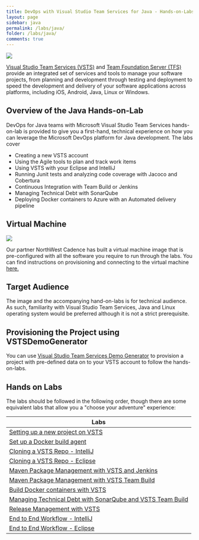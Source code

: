 ```yaml
---
title: DevOps with Visual Studio Team Services for Java - Hands-on-Labs 
layout: page
sidebar: java
permalink: /labs/java/
folder: /labs/java/
comments: true
---
```

![](images/all_logo.png)

[Visual Studio Team Services (VSTS)](https://www.visualstudio.com/products/visual-studio-team-services-vs) and [Team Foundation Server (TFS)](https://www.visualstudio.com/tfs/) provide an integrated set of services and tools to manage your software projects, from planning and development through testing and deployment to speed the development and delivery of your software applications across platforms, including iOS, Android, Java, Linux or Windows.

## Overview  of the Java Hands-on-Lab

DevOps for Java teams with Microsoft Visual Studio Team Services hands-on-lab is provided to give you a first-hand, technical experience on how you can leverage the Microsoft DevOps platform for Java development. The labs cover

- Creating a new VSTS account
- Using the Agile  tools to plan and track work items
- Using VSTS with your Eclipse and IntelliJ
- Running Junit tests and analyzing code coverage with Jacoco and Cobertura
- Continuous Integration with Team Build or Jenkins
- Managing Technical Debt with SonarQube
- Deploying Docker containers to Azure with an Automated delivery pipeline

## Virtual Machine

![](images/nwc_logo.png)

Our partner NorthWest Cadence has built a virtual machine image that is pre-configured with all the software you require to run through the labs. You can find instructions on provisioning and connecting to the virtual machine [here.](https://github.com/nwcadence/java-dev-vsts)

## Target Audience

The image and the accompanying hand-on-labs is for technical audience. As such, familiarity with Visual Studio Team Services, Java and Linux operating system would be preferred although it is not a strict prerequisite.

## Provisioning the Project using VSTSDemoGenerator

You can use [Visual Studio Team Services Demo Generator](https://vstsdemogenerator.azurewebsites.net/?Name=MyShuttle-Java) to provision a project with pre-defined data on to your VSTS account to follow the hands-on-labs.

## Hands on Labs

The labs should be followed in the following order, though there are some equivalent labs that allow you a "choose your adventure" experience:

| Labs |
|------|
| [Setting up a new project on VSTS](settingvstsproject)|
|[Set up a Docker build agent](dockerbuildagent)|
|[Cloning a VSTS Repo - IntelliJ](intellijgit)|
|[Cloning a VSTS Repo - Eclipse](eclipsegit)|
|[Maven Package Management with VSTS and Jenkins](mavenpmjenkins)|
|[Maven Package Management with VSTS Team Build](mavenpmvsts)|
|[Build Docker containers with VSTS](builddocker)|
|[Managing Technical Debt with SonarQube and VSTS Team Build](sonarqube)|
|[Release Management with VSTS](releasemanagement)|
|[End to End Workflow - IntelliJ](e2eintellij)|
|[End to End Workflow - Eclipse](e2eeclipse)|
